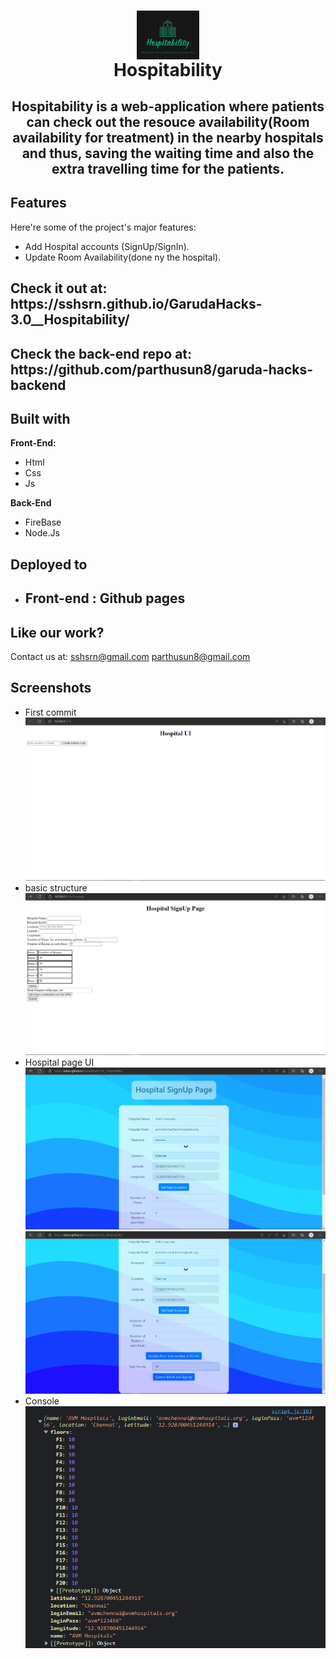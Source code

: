 

<h1 align=middle><img width="20%" align=middle src="readme-assets/logo.jpeg"><br>Hospitability</h1>

<h2  align="center" id="description">Hospitability is a web-application where patients can check out the resouce availability(Room availability for treatment) 
  in the nearby hospitals and  thus, saving the waiting time and also the extra travelling time for the patients.</h2>

<h2>Features</h2>

Here're some of the project's major features:

*   Add Hospital accounts (SignUp/SignIn).
*   Update Room Availability(done ny the hospital).

<h2>Check it out at: https://sshsrn.github.io/GarudaHacks-3.0__Hospitability/</h2>

<h2>Check the back-end repo at: https://github.com/parthusun8/garuda-hacks-backend</h2>

<h2>Built with</h2>

**Front-End:** 
* Html
* Css
* Js

**Back-End**
* FireBase
* Node.Js

## Deployed to

- <h2>Front-end : Github pages </h2>


<h2>Like our work?</h2>

Contact us at: sshsrn@gmail.com parthusun8@gmail.com

## Screenshots
* First commit
![](readme-assets/1.png)
* basic structure
![](readme-assets/2.png)
* Hospital page UI
![](readme-assets/3.png)
![](readme-assets/4.png)
* Console<br>
![](readme-assets/5.png)
